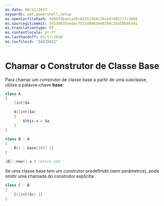 ```yaml
---
ms.date: 06/12/2017
keywords: wmf,powershell,setup
ms.openlocfilehash: 9486fdbaeca66c83551564c76ce47482f77c36b9
ms.sourcegitcommit: 54534635eedacf531d8d6344019dc16a50b8b441
ms.translationtype: MT
ms.contentlocale: pt-PT
ms.lasthandoff: 05/17/2018
ms.locfileid: "34225611"
---
```

# <a name="call-base-class-constructor"></a>Chamar o Construtor de Classe Base

Para chamar um construtor de classe base a partir de uma subclasse, utilize a palavra-chave **base**:

```powershell
class A
{
    [int]$a

    A([int]$a)
    {
        $this.a = $a
    }
}

class B : A
{
    B() : base(103) {}
}

[B]::new().a # return 103
```

Se uma classe base tem um construtor predefinido (sem parâmetros), pode omitir uma chamada do construtor explícita:

```powershell
class C : B
{
    C([int]$c) {}
}
```
